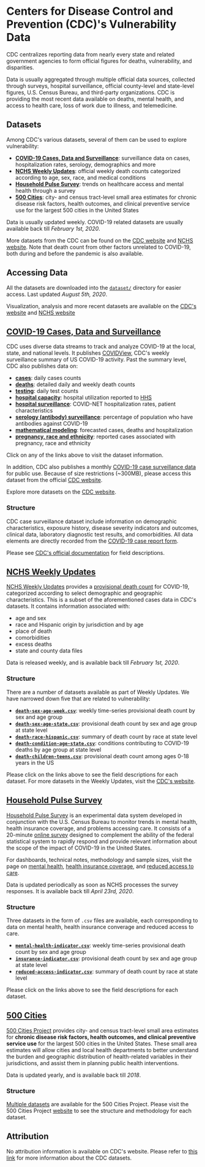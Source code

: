 # Centers for Disease Control and Prevention (CDC)'s Vulnerability Data

CDC centralizes reporting data from nearly every state and related government agencies to form official figures for deaths, vulnerability, and disparities. 

Data is usually aggregated through multiple official data sources, collected through surveys, hospital surveillance, official county-level and state-level figures, U.S. Census Bureau, and third-party organizations. CDC is providing the most recent data available on deaths, mental health, and access to health care, loss of work due to illness, and telemedicine.

## Datasets

Among CDC's various datasets, several of them can be used to explore vulnerability:

- [**COVID-19 Cases, Data and Surveillance**](#covid-19-cases-data-and-surveillance): surveillance data on cases, hospitalization rates, serology, demographics and more
- [**NCHS Weekly Updates**](#nchs-weekly-updates): official weekly death counts categorized according to age, sex, race, and medical conditions
- [**Household Pulse Survey**](#household-pulse-survey): trends on healthcare access and mental health through a survey
- [**500 Cities**](#500-cities): city- and census tract-level small area estimates for chronic disease risk factors, health outcomes, and clinical preventive service use for the largest 500 cities in the United States

Data is usually updated weekly. COVID-19 related datasets are usually available back till _February 1st, 2020_.

More datasets from the CDC can be found on the [CDC website](https://www.cdc.gov/coronavirus/2019-ncov/cases-updates/index.html) and [NCHS website](https://www.cdc.gov/nchs/covid19/index.htm). Note that death count from other factors unrelated to COVID-19, both during and before the pandemic is also available.

## Accessing Data

All the datasets are downloaded into the [`dataset/`](dataset/) directory for easier access. Last updated _August 5th, 2020_.

Visualization, analysis and more recent datasets are available on the [CDC's website](https://www.cdc.gov/nchs/covid19/index.htm) and [NCHS website](https://www.cdc.gov/nchs/covid19/index.htm)

## [COVID-19 Cases, Data and Surveillance](https://www.cdc.gov/coronavirus/2019-ncov/cases-updates/index.html)

CDC uses diverse data streams to track and analyze COVID-19 at the local, state, and national levels. It publishes  [COVIDView](https://www.cdc.gov/coronavirus/2019-ncov/covid-data/covidview/index.html), CDC's weekly surveillance summary of US COVID-19 activity. Past the summary level, CDC also publishes data on: 

- [**cases**](https://www.cdc.gov/coronavirus/2019-ncov/cases-updates/cases-in-us.html): daily cases counts
- [**deaths**](#nchs-weekly-updates): detailed daily and weekly death counts
- [**testing**](https://www.cdc.gov/coronavirus/2019-ncov/cases-updates/testing-in-us.html): daily test counts
- [**hospital capacity**](https://protect-public.hhs.gov/pages/hospital-capacity): hospital utilization reported to [HHS](https://www.hhs.gov/)
- [**hospital surveillance**](https://www.cdc.gov/coronavirus/2019-ncov/covid-data/covid-net/purpose-methods.html): COVID-NET hospitalization rates, patient characteristics
- [**serology (antibody) surveillance**](https://www.cdc.gov/coronavirus/2019-ncov/covid-data/serology.html): percentage of population who have antibodies against COVID-19
- [**mathematical modeling**](https://www.cdc.gov/coronavirus/2019-ncov/covid-data/mathematical-modeling.html): forecasted cases, deaths and hospitalization
- [**pregnancy, race and ethnicity**](https://www.cdc.gov/coronavirus/2019-ncov/cases-updates/special-populations/index.html): reported cases associated with pregnancy, race and ethnicity

Click on any of the links above to visit the dataset information.

In addition, CDC also publishes a monthly [COVID-19 case surveillance data](https://data.cdc.gov/Case-Surveillance/COVID-19-Case-Surveillance-Public-Use-Data/vbim-akqf) for public use. Because of size restrictions (~300MB), please access this dataset from the official [CDC website](https://data.cdc.gov/Case-Surveillance/COVID-19-Case-Surveillance-Public-Use-Data/vbim-akqf).

Explore more datasets on the [CDC website](https://www.cdc.gov/coronavirus/2019-ncov/cases-updates/index.html).

### Structure

CDC case surveillance dataset include information on demographic characteristics, exposure history, disease severity indicators and outcomes, clinical data, laboratory diagnostic test results, and comorbidities. All data elements are directly recorded from the [COVID-19 case report form](www.cdc.gov/coronavirus/2019-ncov/downloads/pui-form.pdf).

Please see [CDC's official documentation](https://data.cdc.gov/Case-Surveillance/COVID-19-Case-Surveillance-Public-Use-Data/vbim-akqf) for field descriptions.

## [NCHS Weekly Updates](https://www.cdc.gov/nchs/nvss/vsrr/covid_weekly/index.htm)

[NCHS Weekly Updates](https://www.cdc.gov/nchs/nvss/vsrr/covid_weekly/index.htm) provides a [provisional death count](https://faq.coronavirus.gov/why-are-the-death-counts-different-from-provisional-counts/) for COVID-19, categorized according to select demographic and geographic characteristics. This is a subset of the aforementioned cases data in CDC's datasets. It contains information associated with:

- age and sex
- race and Hispanic origin by jurisdiction and by age
- place of death
- comorbidities
- excess deaths
- state and county data files

Data is released weekly, and is available back till _February 1st, 2020_. 

### Structure

There are a number of datasets available as part of Weekly Updates. We have narrowed down five that are related to vulnerability:

- [**`death-sex-age-week.csv`**](https://data.cdc.gov/NCHS/Provisional-COVID-19-Death-Counts-by-Sex-Age-and-W/vsak-wrfu): weekly time-series provisional death count by sex and age group
- [**`death-sex-age-state.csv`**](https://data.cdc.gov/NCHS/Provisional-COVID-19-Death-Counts-by-Sex-Age-and-S/9bhg-hcku): provisional death count by sex and age group at state level
- [**`death-race-hispanic.csv`**](https://data.cdc.gov/NCHS/Provisional-Death-Counts-for-Coronavirus-Disease-C/pj7m-y5uh): summary of death count by race at state level
- [**`death-condition-age-state.csv`**](https://data.cdc.gov/NCHS/Conditions-contributing-to-deaths-involving-corona/hk9y-quqm): conditions contributing to COVID-19 deaths by age group at state level
- [**`death-children-teens.csv`**](https://data.cdc.gov/NCHS/Provisional-COVID-19-Deaths-Among-Ages-0-18-Years/nr4s-juj3): provisional death count among ages 0-18 years in the US

Please click on the links above to see the field descriptions for each dataset. For more datasets in the Weekly Updates, visit the [CDC's website](https://www.cdc.gov/nchs/covid19/covid-19-mortality-data-files.htm).

## [Household Pulse Survey](https://www.cdc.gov/nchs/covid19/health-care-access-and-mental-health.htm)

[Household Pulse Survey](https://www.cdc.gov/nchs/covid19/health-care-access-and-mental-health.htm) is an experimental data system developed in conjunction with the U.S. Census Bureau to monitor trends in mental health, health insurance coverage, and problems accessing care. It consists of a 20-minute [online survey](https://www.census.gov/programs-surveys/household-pulse-survey.html) designed to complement the ability of the federal statistical system to rapidly respond and provide relevant information about the scope of the impact of COVID-19 in the United States.

For dashboards, technical notes, methodology and sample sizes, visit the page on [mental health](https://www.cdc.gov/nchs/covid19/pulse/mental-health.htm), [health insurance coverage](https://www.cdc.gov/nchs/covid19/pulse/health-insurance-coverage.htm), and [reduced access to care](https://www.cdc.gov/nchs/covid19/pulse/reduced-access-to-care.htm). 

Data is updated periodically as soon as NCHS processes the survey responses. It is available back till _April 23rd, 2020_.

### Structure

Three datasets in the form of `.csv` files are available, each corresponding to data on mental health, health insurance converage and reduced access to care.

- [**`mental-health-indicator.csv`**](https://data.cdc.gov/NCHS/Indicators-of-Anxiety-or-Depression-Based-on-Repor/8pt5-q6wp): weekly time-series provisional death count by sex and age group
- [**`insurance-indicator.csv`**](https://data.cdc.gov/NCHS/Indicators-of-Health-Insurance-Coverage-at-the-Tim/jb9g-gnvr): provisional death count by sex and age group at state level
- [**`reduced-access-indicator.csv`**](https://data.cdc.gov/NCHS/Indicators-of-Reduced-Access-to-Care-Due-to-the-Co/xb3p-q62w): summary of death count by race at state level

Please click on the links above to see the field descriptions for each dataset. 

## [500 Cities](https://www.cdc.gov/500cities/index.htm)

[500 Cities Project](https://www.cdc.gov/500cities/index.htm) provides city- and census tract-level small area estimates for **chronic disease risk factors, health outcomes, and clinical preventive service use** for the largest 500 cities in the United States. These small area estimates will allow cities and local health departments to better understand the burden and geographic distribution of health-related variables in their jurisdictions, and assist them in planning public health interventions.

Data is updated yearly, and is available back till _2018_.

### Structure

[Multiple datasets](https://chronicdata.cdc.gov/browse?category=500+Cities) are available for the 500 Cities Project. Please visit the 500 Cities Project [website](https://chronicdata.cdc.gov/browse?category=500+Cities) to see the structure and methodology for each dataset.

## Attribution

No attribution information is available on CDC's website. Please refer to [this link](https://www.cdc.gov/coronavirus/2019-ncov/cases-updates/about-us-cases-deaths.html) for more information about the CDC datasets.
